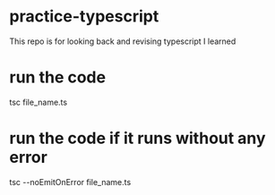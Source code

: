 # practice-typescript
This repo is for looking back and revising typescript I learned
# run the code
tsc file_name.ts

# run the code if it runs without any error
tsc --noEmitOnError file_name.ts

